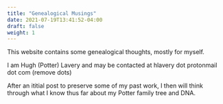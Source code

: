 ```yaml
---
title: "Genealogical Musings"
date: 2021-07-19T13:41:52-04:00
draft: false
weight: 1
---
```

This website contains some genealogical thoughts, mostly for myself.

I am Hugh (Potter) Lavery and may be contacted at hlavery dot protonmail dot com (remove dots)

After an ititial post to preserve some of my past work, I then will think through what I know thus far about my Potter family tree and DNA.
